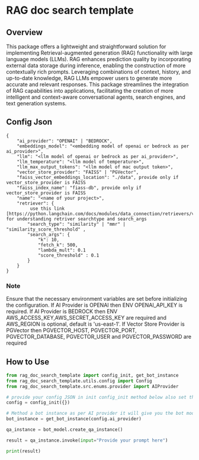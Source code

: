 # RAG doc search template

## Overview
This package offers a lightweight and straightforward solution for implementing Retrieval-augmented generation (RAG) functionality with large language models (LLMs). RAG enhances prediction quality by incorporating external data storage during inference, enabling the construction of more contextually rich prompts. Leveraging combinations of context, history, and up-to-date knowledge, RAG LLMs empower users to generate more accurate and relevant responses. This package streamlines the integration of RAG capabilities into applications, facilitating the creation of more intelligent and context-aware conversational agents, search engines, and text generation systems.

## Config Json
```
{
    "ai_provider": "OPENAI" | "BEDROCK",
    "embeddings_model": "<embedding model of openai or bedrock as per ai_provider>",
    "llm": "<llm model of openai or bedrock as per ai_provider>",
    "llm_temperature": "<llm model of temperature>",
    "llm_max_output_tokens": "<llm model of mac output token>",
    "vector_store_provider": "FAISS" | "PGVector",
    "faiss_vector_embeddings_location": "./data", provide only if vector_store_provider is FAISS
    "faiss_index_name": "fiass-db", provide only if vector_store_provider is FAISS
    "name": "<name of your project>",
    "retriever": {
         use this link [https://python.langchain.com/docs/modules/data_connection/retrievers/vectorstore] for understanding retriver searchtype and search_args
        "search_type": "similarity" | "mmr" | "similarity_score_threshold" ,
        "search_args": {
            "k": 10,
            "fetch_k": 500, 
            "lambda_mult": 0.1 
            "score_threshold" : 0.1
        }
    }
}
```

### Note
Ensure that the necessary environment variables are set before initializing the configuration.
If AI Provider is OPENAI then ENV OPENAI_API_KEY is required.
If AI Provider is BEDROCK then ENV AWS_ACCESS_KEY,AWS_SECRET_ACCESS_KEY are required and AWS_REGION is optional, default is 'us-east-1'.
If Vector Store Provider is PGVector then PGVECTOR_HOST, PGVECTOR_PORT,  PGVECTOR_DATABASE,  PGVECTOR_USER and PGVECTOR_PASSWORD are required

## How to Use
```python
from rag_doc_search_template import config_init, get_bot_instance
from rag_doc_search_template.utils.config import Config
from rag_doc_search_template.src.enums.provider import AIProvider

# provide your config JSON in init config_init method below also set the required ENV as mentioned in Note
config = config_init({})

# Method a bot instance as per AI provider it will give you the bot model for BedRock or for OpenAI
bot_instance = get_bot_instance(config.ai_provider)

qa_instance = bot_model.create_qa_instance()

result = qa_instance.invoke(input="Provide your prompt here")

print(result)

```
